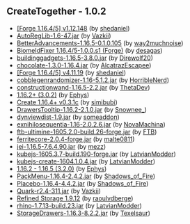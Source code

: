 ## CreateTogether - 1.0.2
- [[Forge 1.16.4/5] v1.12.148](https://www.curseforge.com/minecraft/mc-mods/architectury-forge/3296137) (by [shedaniel](https://www.curseforge.com/members/shedaniel/projects))
- [AutoRegLib-1.6-47.jar](https://www.curseforge.com/minecraft/mc-mods/autoreglib/3128555) (by [Vazkii](https://www.curseforge.com/members/vazkii/projects))
- [BetterAdvancements-1.16.5-0.1.0.105](https://www.curseforge.com/minecraft/mc-mods/better-advancements/3218942) (by [way2muchnoise](https://www.curseforge.com/members/way2muchnoise/projects))
- [BiomeIdFixer 1.16.4/5-1.0.0.s1 (Forge)](https://www.curseforge.com/minecraft/mc-mods/biome-id-fixer/3179299) (by [desagas](https://www.curseforge.com/members/desagas/projects))
- [buildinggadgets-1.16.5-3.8.0.jar](https://www.curseforge.com/minecraft/mc-mods/building-gadgets/3205295) (by [Direwolf20](https://www.curseforge.com/members/direwolf20/projects))
- [chocolate-1.3.0-1.16.4.jar](https://www.curseforge.com/minecraft/mc-mods/chocolate-fix/3166929) (by [AlcatrazEscapee](https://www.curseforge.com/members/alcatrazescapee/projects))
- [[Forge 1.16.4/5] v4.11.19](https://www.curseforge.com/minecraft/mc-mods/cloth-config-forge/3261152) (by [shedaniel](https://www.curseforge.com/members/shedaniel/projects))
- [cobblegenrandomizer-1.16-5.1.2.jar](https://www.curseforge.com/minecraft/mc-mods/cobblegenrandomizer/3147020) (by [HorribleNerd](https://www.curseforge.com/members/horriblenerd/projects))
- [constructionwand-1.16.5-2.2.jar](https://www.curseforge.com/minecraft/mc-mods/construction-wand/3285196) (by [ThetaDev](https://www.curseforge.com/members/thetadev/projects))
- [1.16.2+ (3.0.2)](https://www.curseforge.com/minecraft/mc-mods/cookiecore/3158118) (by [Ephys](https://www.curseforge.com/members/ephys/projects))
- [Create 1.16.4+ v0.3.1c](https://www.curseforge.com/minecraft/mc-mods/create/3278516) (by [simibubi](https://www.curseforge.com/members/simibubi/projects))
- [DrawersTooltip-1.16.2-2.1.0.jar](https://www.curseforge.com/minecraft/mc-mods/drawers-tooltip/3035686) (by [Snownee_](https://www.curseforge.com/members/snownee_/projects))
- [dynviewdist-1.9.jar](https://www.curseforge.com/minecraft/mc-mods/dynamic-view/3217166) (by [someaddon](https://www.curseforge.com/members/someaddon/projects))
- [exnihilosequentia-1.16-2.0.2.6.jar](https://www.curseforge.com/minecraft/mc-mods/ex-nihilo-sequentia/3294507) (by [NovaMachina](https://www.curseforge.com/members/novamachina/projects))
- [ftb-ultimine-1605.2.0-build.26-forge.jar](https://www.curseforge.com/minecraft/mc-mods/ftb-ultimine-forge/3269868) (by [FTB](https://www.curseforge.com/members/ftb/projects))
- [ferritecore-2.0.4-forge.jar](https://www.curseforge.com/minecraft/mc-mods/ferritecore/3272785) (by [malte0811](https://www.curseforge.com/members/malte0811/projects))
- [jei-1.16.5-7.6.4.90.jar](https://www.curseforge.com/minecraft/mc-mods/jei/3295418) (by [mezz](https://www.curseforge.com/members/mezz/projects))
- [kubejs-1605.3.7-build.190-forge.jar](https://www.curseforge.com/minecraft/mc-mods/kubejs-forge/3297583) (by [LatvianModder](https://www.curseforge.com/members/latvianmodder/projects))
- [kubejs-create-1604.1.0.4.jar](https://www.curseforge.com/minecraft/mc-mods/kubejs-create/3169448) (by [LatvianModder](https://www.curseforge.com/members/latvianmodder/projects))
- [1.16.2 - 1.16.5 (3.2.0)](https://www.curseforge.com/minecraft/mc-mods/magic-feather/3224434) (by [Ephys](https://www.curseforge.com/members/ephys/projects))
- [PackMenu-1.16.4-2.4.2.jar](https://www.curseforge.com/minecraft/mc-mods/packmenu/3292171) (by [Shadows_of_Fire](https://www.curseforge.com/members/shadows_of_fire/projects))
- [Placebo-1.16.4-4.4.2.jar](https://www.curseforge.com/minecraft/mc-mods/placebo/3281276) (by [Shadows_of_Fire](https://www.curseforge.com/members/shadows_of_fire/projects))
- [Quark-r2.4-311.jar](https://www.curseforge.com/minecraft/mc-mods/quark/3282239) (by [Vazkii](https://www.curseforge.com/members/vazkii/projects))
- [Refined Storage 1.9.12](https://www.curseforge.com/minecraft/mc-mods/refined-storage/3196167) (by [raoulvdberge](https://www.curseforge.com/members/raoulvdberge/projects))
- [rhino-1.7.13-build.23.jar](https://www.curseforge.com/minecraft/mc-mods/rhino/3279704) (by [LatvianModder](https://www.curseforge.com/members/latvianmodder/projects))
- [StorageDrawers-1.16.3-8.2.2.jar](https://www.curseforge.com/minecraft/mc-mods/storage-drawers/3180569) (by [Texelsaur](https://www.curseforge.com/members/texelsaur/projects))

